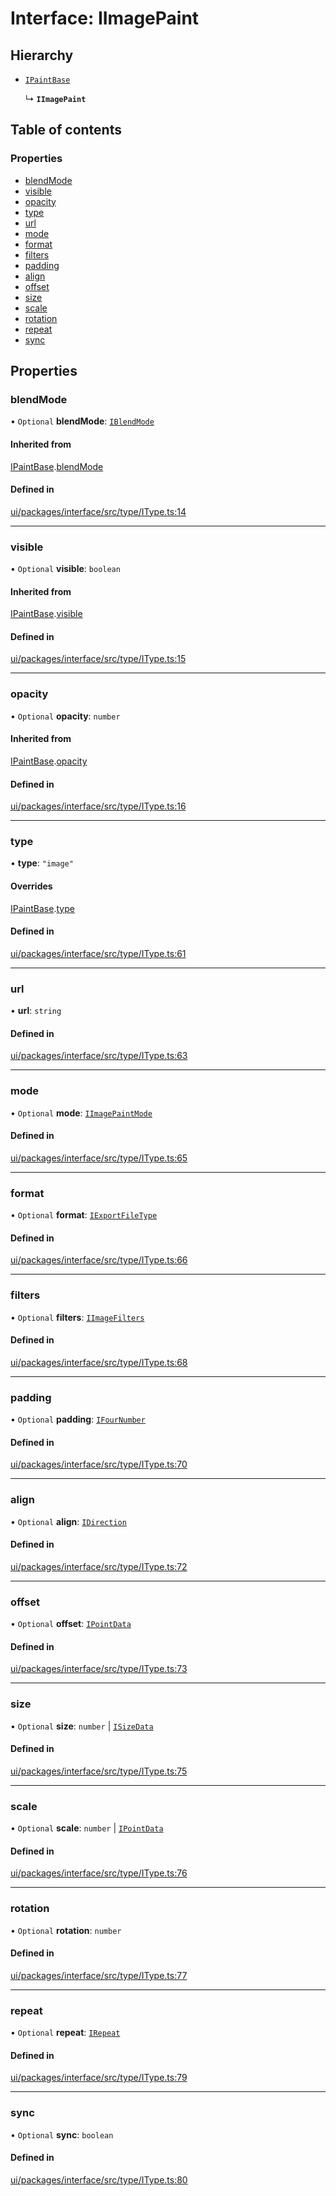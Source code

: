 # Interface: IImagePaint

## Hierarchy

- [`IPaintBase`](IPaintBase.md)

  ↳ **`IImagePaint`**

## Table of contents

### Properties

- [blendMode](IImagePaint.md#blendmode)
- [visible](IImagePaint.md#visible)
- [opacity](IImagePaint.md#opacity)
- [type](IImagePaint.md#type)
- [url](IImagePaint.md#url)
- [mode](IImagePaint.md#mode)
- [format](IImagePaint.md#format)
- [filters](IImagePaint.md#filters)
- [padding](IImagePaint.md#padding)
- [align](IImagePaint.md#align)
- [offset](IImagePaint.md#offset)
- [size](IImagePaint.md#size)
- [scale](IImagePaint.md#scale)
- [rotation](IImagePaint.md#rotation)
- [repeat](IImagePaint.md#repeat)
- [sync](IImagePaint.md#sync)

## Properties

### blendMode

• `Optional` **blendMode**: [`IBlendMode`](../modules.md#iblendmode)

#### Inherited from

[IPaintBase](IPaintBase.md).[blendMode](IPaintBase.md#blendmode)

#### Defined in

[ui/packages/interface/src/type/IType.ts:14](https://github.com/leaferjs/leafer-ui/blob/a39c489/packages/interface/src/type/IType.ts#L14)

___

### visible

• `Optional` **visible**: `boolean`

#### Inherited from

[IPaintBase](IPaintBase.md).[visible](IPaintBase.md#visible)

#### Defined in

[ui/packages/interface/src/type/IType.ts:15](https://github.com/leaferjs/leafer-ui/blob/a39c489/packages/interface/src/type/IType.ts#L15)

___

### opacity

• `Optional` **opacity**: `number`

#### Inherited from

[IPaintBase](IPaintBase.md).[opacity](IPaintBase.md#opacity)

#### Defined in

[ui/packages/interface/src/type/IType.ts:16](https://github.com/leaferjs/leafer-ui/blob/a39c489/packages/interface/src/type/IType.ts#L16)

___

### type

• **type**: ``"image"``

#### Overrides

[IPaintBase](IPaintBase.md).[type](IPaintBase.md#type)

#### Defined in

[ui/packages/interface/src/type/IType.ts:61](https://github.com/leaferjs/leafer-ui/blob/a39c489/packages/interface/src/type/IType.ts#L61)

___

### url

• **url**: `string`

#### Defined in

[ui/packages/interface/src/type/IType.ts:63](https://github.com/leaferjs/leafer-ui/blob/a39c489/packages/interface/src/type/IType.ts#L63)

___

### mode

• `Optional` **mode**: [`IImagePaintMode`](../modules.md#iimagepaintmode)

#### Defined in

[ui/packages/interface/src/type/IType.ts:65](https://github.com/leaferjs/leafer-ui/blob/a39c489/packages/interface/src/type/IType.ts#L65)

___

### format

• `Optional` **format**: [`IExportFileType`](../modules.md#iexportfiletype)

#### Defined in

[ui/packages/interface/src/type/IType.ts:66](https://github.com/leaferjs/leafer-ui/blob/a39c489/packages/interface/src/type/IType.ts#L66)

___

### filters

• `Optional` **filters**: [`IImageFilters`](IImageFilters.md)

#### Defined in

[ui/packages/interface/src/type/IType.ts:68](https://github.com/leaferjs/leafer-ui/blob/a39c489/packages/interface/src/type/IType.ts#L68)

___

### padding

• `Optional` **padding**: [`IFourNumber`](../modules.md#ifournumber)

#### Defined in

[ui/packages/interface/src/type/IType.ts:70](https://github.com/leaferjs/leafer-ui/blob/a39c489/packages/interface/src/type/IType.ts#L70)

___

### align

• `Optional` **align**: [`IDirection`](../modules.md#idirection)

#### Defined in

[ui/packages/interface/src/type/IType.ts:72](https://github.com/leaferjs/leafer-ui/blob/a39c489/packages/interface/src/type/IType.ts#L72)

___

### offset

• `Optional` **offset**: [`IPointData`](IPointData.md)

#### Defined in

[ui/packages/interface/src/type/IType.ts:73](https://github.com/leaferjs/leafer-ui/blob/a39c489/packages/interface/src/type/IType.ts#L73)

___

### size

• `Optional` **size**: `number` \| [`ISizeData`](ISizeData.md)

#### Defined in

[ui/packages/interface/src/type/IType.ts:75](https://github.com/leaferjs/leafer-ui/blob/a39c489/packages/interface/src/type/IType.ts#L75)

___

### scale

• `Optional` **scale**: `number` \| [`IPointData`](IPointData.md)

#### Defined in

[ui/packages/interface/src/type/IType.ts:76](https://github.com/leaferjs/leafer-ui/blob/a39c489/packages/interface/src/type/IType.ts#L76)

___

### rotation

• `Optional` **rotation**: `number`

#### Defined in

[ui/packages/interface/src/type/IType.ts:77](https://github.com/leaferjs/leafer-ui/blob/a39c489/packages/interface/src/type/IType.ts#L77)

___

### repeat

• `Optional` **repeat**: [`IRepeat`](../modules.md#irepeat)

#### Defined in

[ui/packages/interface/src/type/IType.ts:79](https://github.com/leaferjs/leafer-ui/blob/a39c489/packages/interface/src/type/IType.ts#L79)

___

### sync

• `Optional` **sync**: `boolean`

#### Defined in

[ui/packages/interface/src/type/IType.ts:80](https://github.com/leaferjs/leafer-ui/blob/a39c489/packages/interface/src/type/IType.ts#L80)
